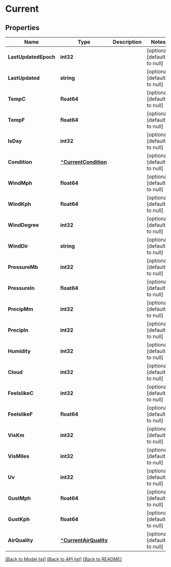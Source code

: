 # Current

## Properties
Name | Type | Description | Notes
------------ | ------------- | ------------- | -------------
**LastUpdatedEpoch** | **int32** |  | [optional] [default to null]
**LastUpdated** | **string** |  | [optional] [default to null]
**TempC** | **float64** |  | [optional] [default to null]
**TempF** | **float64** |  | [optional] [default to null]
**IsDay** | **int32** |  | [optional] [default to null]
**Condition** | [***CurrentCondition**](current_condition.md) |  | [optional] [default to null]
**WindMph** | **float64** |  | [optional] [default to null]
**WindKph** | **float64** |  | [optional] [default to null]
**WindDegree** | **int32** |  | [optional] [default to null]
**WindDir** | **string** |  | [optional] [default to null]
**PressureMb** | **int32** |  | [optional] [default to null]
**PressureIn** | **float64** |  | [optional] [default to null]
**PrecipMm** | **int32** |  | [optional] [default to null]
**PrecipIn** | **int32** |  | [optional] [default to null]
**Humidity** | **int32** |  | [optional] [default to null]
**Cloud** | **int32** |  | [optional] [default to null]
**FeelslikeC** | **int32** |  | [optional] [default to null]
**FeelslikeF** | **float64** |  | [optional] [default to null]
**VisKm** | **int32** |  | [optional] [default to null]
**VisMiles** | **int32** |  | [optional] [default to null]
**Uv** | **int32** |  | [optional] [default to null]
**GustMph** | **float64** |  | [optional] [default to null]
**GustKph** | **float64** |  | [optional] [default to null]
**AirQuality** | [***CurrentAirQuality**](current_air_quality.md) |  | [optional] [default to null]

[[Back to Model list]](../README.md#documentation-for-models) [[Back to API list]](../README.md#documentation-for-api-endpoints) [[Back to README]](../README.md)


